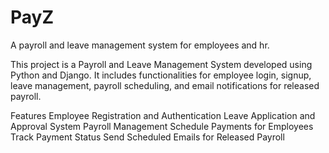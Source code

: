 # PayZ
A payroll and leave management system for employees and hr.



This project is a Payroll and Leave Management System developed using Python and Django. It includes functionalities for employee login, signup, leave management, payroll scheduling, and email notifications for released payroll.

Features
Employee Registration and Authentication
Leave Application and Approval System
Payroll Management
Schedule Payments for Employees
Track Payment Status
Send Scheduled Emails for Released Payroll
